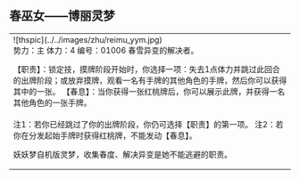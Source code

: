 
春巫女——博丽灵梦
-------------------------
<table border="0">
<tr><td>
<div id="thsleft">
![thspic](../../images/zhu/reimu_yym.jpg)
</div>
<div id="thsright">
势力：主
体力：4
编号：01006
春雪异变的解决者。

【职责】：锁定技，摸牌阶段开始时，你选择一项：失去1点体力并跳过此回合的出牌阶段；或放弃摸牌，观看一名有手牌的其他角色的手牌，然后你可以获得其中的一张。
【春息】：当你获得一张红桃牌后，你可以展示此牌，并获得一名其他角色的一张手牌。
</div>
</td></tr>
<tr><td>
注1：若你已经跳过了你的出牌阶段，你仍可选择【职责】的第一项。
注2：若你在分发起始手牌时获得红桃牌，不能发动【春息】。

妖妖梦自机版灵梦，收集春度、解决异变是她不能逃避的职责。
</tr></td></table>
